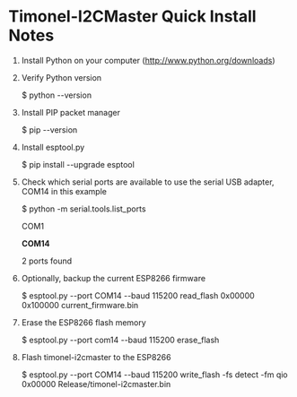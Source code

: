 Timonel-I2CMaster Quick Install Notes
=====================================
1) Install Python on your computer (http://www.python.org/downloads)

2) Verify Python version

   $ python --version

3) Install PIP packet manager

   $ pip --version

4) Install esptool.py
  
   $ pip install --upgrade esptool

5) Check which serial ports are available to use the serial USB adapter, COM14 in this example
   
   $ python -m serial.tools.list_ports
   
   COM1
   
   __COM14__
   
   2 ports found

6) Optionally, backup the current ESP8266 firmware
   
   $ esptool.py --port COM14 --baud 115200 read_flash 0x00000 0x100000 current_firmware.bin

7) Erase the ESP8266 flash memory

   $ esptool.py --port com14 --baud 115200 erase_flash

8) Flash timonel-i2cmaster to the ESP8266

   $ esptool.py --port COM14 --baud 115200 write_flash -fs detect -fm qio 0x00000 Release/timonel-i2cmaster.bin
   
